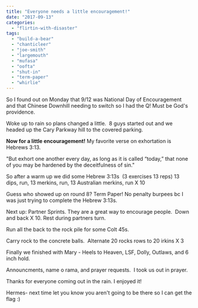 ```yaml
---
title: "Everyone needs a little encouragement!"
date: "2017-09-13"
categories: 
  - "flirtin-with-disaster"
tags: 
  - "build-a-bear"
  - "chanticleer"
  - "joe-smith"
  - "largemouth"
  - "mufasa"
  - "oofta"
  - "shut-in"
  - "term-paper"
  - "whirlie"
---
```


So I found out on Monday that 9/12 was National Day of Encouragement and that Chinese Downhill needing to switch so I had the Q! Must be God's providence.

Woke up to rain so plans changed a little.  8 guys started out and we headed up the Cary Parkway hill to the covered parking.

**Now for a little encouragement!** My favorite verse on exhortation is Hebrews 3:13.

"But exhort one another every day, as long as it is called “today,” that none of you may be hardened by the deceitfulness of sin."

So after a warm up we did some Hebrew 3:13s  (3 exercises 13 reps) 13 dips, run, 13 merkins, run, 13 Australian merkins, run X 10

Guess who showed up on round 8? Term Paper! No penalty burpees bc I was just trying to complete the Hebrew 3:13s.

Next up: Partner Sprints. They are a great way to encourage people.  Down and back X 10. Rest during partners turn.

Run all the back to the rock pile for some Colt 45s.

Carry rock to the concrete balls.  Alternate 20 rocks rows to 20 irkins X 3

Finally we finished with Mary - Heels to Heaven, LSF, Dolly, Outlaws, and 6 inch hold.

Announcments, name o rama, and prayer requests.  I took us out in prayer.

Thanks for everyone coming out in the rain. I enjoyed it!

Hermes- next time let you know you aren't going to be there so I can get the flag :)

